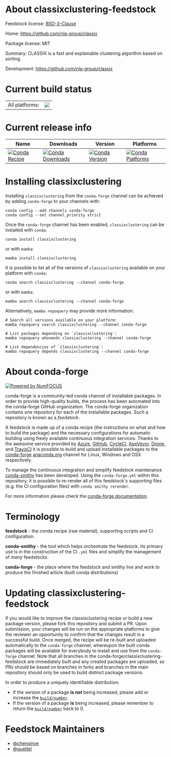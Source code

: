 About classixclustering-feedstock
=================================

Feedstock license: [BSD-3-Clause](https://github.com/conda-forge/classixclustering-feedstock/blob/main/LICENSE.txt)

Home: https://github.com/nla-group/classix

Package license: MIT

Summary: CLASSIX is a fast and explainable clustering algorithm based on sorting.

Development: https://github.com/nla-group/classix

Current build status
====================


<table><tr><td>All platforms:</td>
    <td>
      <a href="https://dev.azure.com/conda-forge/feedstock-builds/_build/latest?definitionId=15797&branchName=main">
        <img src="https://dev.azure.com/conda-forge/feedstock-builds/_apis/build/status/classixclustering-feedstock?branchName=main">
      </a>
    </td>
  </tr>
</table>

Current release info
====================

| Name | Downloads | Version | Platforms |
| --- | --- | --- | --- |
| [![Conda Recipe](https://img.shields.io/badge/recipe-classixclustering-green.svg)](https://anaconda.org/conda-forge/classixclustering) | [![Conda Downloads](https://img.shields.io/conda/dn/conda-forge/classixclustering.svg)](https://anaconda.org/conda-forge/classixclustering) | [![Conda Version](https://img.shields.io/conda/vn/conda-forge/classixclustering.svg)](https://anaconda.org/conda-forge/classixclustering) | [![Conda Platforms](https://img.shields.io/conda/pn/conda-forge/classixclustering.svg)](https://anaconda.org/conda-forge/classixclustering) |

Installing classixclustering
============================

Installing `classixclustering` from the `conda-forge` channel can be achieved by adding `conda-forge` to your channels with:

```
conda config --add channels conda-forge
conda config --set channel_priority strict
```

Once the `conda-forge` channel has been enabled, `classixclustering` can be installed with `conda`:

```
conda install classixclustering
```

or with `mamba`:

```
mamba install classixclustering
```

It is possible to list all of the versions of `classixclustering` available on your platform with `conda`:

```
conda search classixclustering --channel conda-forge
```

or with `mamba`:

```
mamba search classixclustering --channel conda-forge
```

Alternatively, `mamba repoquery` may provide more information:

```
# Search all versions available on your platform:
mamba repoquery search classixclustering --channel conda-forge

# List packages depending on `classixclustering`:
mamba repoquery whoneeds classixclustering --channel conda-forge

# List dependencies of `classixclustering`:
mamba repoquery depends classixclustering --channel conda-forge
```


About conda-forge
=================

[![Powered by
NumFOCUS](https://img.shields.io/badge/powered%20by-NumFOCUS-orange.svg?style=flat&colorA=E1523D&colorB=007D8A)](https://numfocus.org)

conda-forge is a community-led conda channel of installable packages.
In order to provide high-quality builds, the process has been automated into the
conda-forge GitHub organization. The conda-forge organization contains one repository
for each of the installable packages. Such a repository is known as a *feedstock*.

A feedstock is made up of a conda recipe (the instructions on what and how to build
the package) and the necessary configurations for automatic building using freely
available continuous integration services. Thanks to the awesome service provided by
[Azure](https://azure.microsoft.com/en-us/services/devops/), [GitHub](https://github.com/),
[CircleCI](https://circleci.com/), [AppVeyor](https://www.appveyor.com/),
[Drone](https://cloud.drone.io/welcome), and [TravisCI](https://travis-ci.com/)
it is possible to build and upload installable packages to the
[conda-forge](https://anaconda.org/conda-forge) [anaconda.org](https://anaconda.org/)
channel for Linux, Windows and OSX respectively.

To manage the continuous integration and simplify feedstock maintenance
[conda-smithy](https://github.com/conda-forge/conda-smithy) has been developed.
Using the ``conda-forge.yml`` within this repository, it is possible to re-render all of
this feedstock's supporting files (e.g. the CI configuration files) with ``conda smithy rerender``.

For more information please check the [conda-forge documentation](https://conda-forge.org/docs/).

Terminology
===========

**feedstock** - the conda recipe (raw material), supporting scripts and CI configuration.

**conda-smithy** - the tool which helps orchestrate the feedstock.
                   Its primary use is in the construction of the CI ``.yml`` files
                   and simplify the management of *many* feedstocks.

**conda-forge** - the place where the feedstock and smithy live and work to
                  produce the finished article (built conda distributions)


Updating classixclustering-feedstock
====================================

If you would like to improve the classixclustering recipe or build a new
package version, please fork this repository and submit a PR. Upon submission,
your changes will be run on the appropriate platforms to give the reviewer an
opportunity to confirm that the changes result in a successful build. Once
merged, the recipe will be re-built and uploaded automatically to the
`conda-forge` channel, whereupon the built conda packages will be available for
everybody to install and use from the `conda-forge` channel.
Note that all branches in the conda-forge/classixclustering-feedstock are
immediately built and any created packages are uploaded, so PRs should be based
on branches in forks and branches in the main repository should only be used to
build distinct package versions.

In order to produce a uniquely identifiable distribution:
 * If the version of a package **is not** being increased, please add or increase
   the [``build/number``](https://docs.conda.io/projects/conda-build/en/latest/resources/define-metadata.html#build-number-and-string).
 * If the version of a package **is** being increased, please remember to return
   the [``build/number``](https://docs.conda.io/projects/conda-build/en/latest/resources/define-metadata.html#build-number-and-string)
   back to 0.

Feedstock Maintainers
=====================

* [@chenxinye](https://github.com/chenxinye/)
* [@guettel](https://github.com/guettel/)


